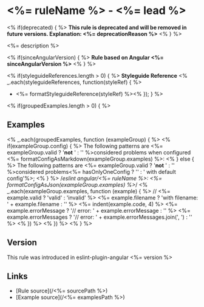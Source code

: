 <!-- WARNING: Generated documentation. Edit docs and examples in the rule and examples file ('<%= sourcePath %>', '<%= examplesPath %>'). -->

# <%= ruleName %> - <%= lead %>

<% if(deprecated) { %>
**This rule is deprecated and will be removed in future versions. Explanation: <%= deprecationReason %>**
<% } %>

<%= description %>

<% if(sinceAngularVersion) { %>
**Rule based on Angular <%= sinceAngularVersion %>**
<% } %>

<% if(styleguideReferences.length > 0) { %>
**Styleguide Reference**
<% _.each(styleguideReferences, function(styleRef) { %>
* <%= formatStyleguideReference(styleRef) %><% }); } %>

<% if(groupedExamples.length > 0) { %>
## Examples

<% _.each(groupedExamples, function (exampleGroup) { %>
<% if(exampleGroup.config) { %>
The following patterns are <%= exampleGroup.valid ? '**not** ' : '' %>considered problems when configured <%= formatConfigAsMarkdown(exampleGroup.examples) %>:
<% } else { %>
The following patterns are <%= exampleGroup.valid ? '**not** ' : '' %>considered problems<%= hasOnlyOneConfig ? '' : ' with default config'%>;
<% } %>
    /*eslint angular/<%= ruleName %>: <%= formatConfigAsJson(exampleGroup.examples) %>*/
    <% _.each(exampleGroup.examples, function (example) { %>
    // <%= example.valid ? 'valid' : 'invalid' %> <%= example.filename ? 'with filename: ' + example.filename : '' %>
    <%= indent(example.code, 4) %> <%= example.errorMessage ? '// error: ' + example.errorMessage : '' %>
    <%= example.errorMessages ? '// error: ' + example.errorMessages.join(', ') : '' %>
<% }) %>
<% }) %>
<% } %>

## Version

This rule was introduced in eslint-plugin-angular <%= version %>

## Links

* [Rule source](/<%= sourcePath %>)
* [Example source](/<%= examplesPath %>)
